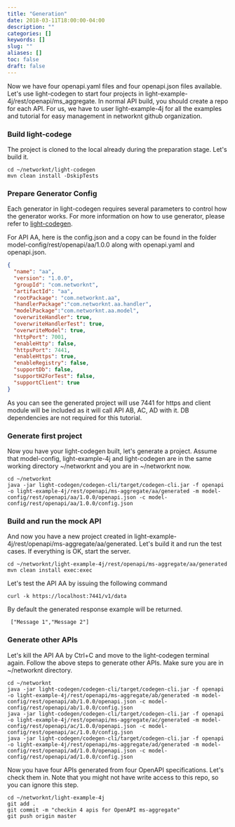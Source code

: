```yaml
---
title: "Generation"
date: 2018-03-11T18:00:00-04:00
description: ""
categories: []
keywords: []
slug: ""
aliases: []
toc: false
draft: false
---
```


Now we have four openapi.yaml files and four openapi.json files available. Let's use light-codegen
to start four projects in light-example-4j/rest/openapi/ms_aggregate. In normal API build, you 
should create a repo for each API. For us, we have to user light-example-4j for all the
examples and tutorial for easy management in networknt github organization.

### Build light-codege

The project is cloned to the local already during the preparation stage. Let's build it.

```
cd ~/networknt/light-codegen
mvn clean install -DskipTests
```

### Prepare Generator Config

Each generator in light-codegen requires several parameters to control how the generator
works. For more information on how to use generator, please refer to [light-codegen][].

For API AA, here is the config.json and a copy can be found in the folder 
model-config/rest/openapi/aa/1.0.0 along with openapi.yaml and openapi.json. 

```json
{
  "name": "aa",
  "version": "1.0.0",
  "groupId": "com.networknt",
  "artifactId": "aa",
  "rootPackage": "com.networknt.aa",
  "handlerPackage":"com.networknt.aa.handler",
  "modelPackage":"com.networknt.aa.model",
  "overwriteHandler": true,
  "overwriteHandlerTest": true,
  "overwriteModel": true,
  "httpPort": 7001,
  "enableHttp": false,
  "httpsPort": 7441,
  "enableHttps": true,
  "enableRegistry": false,
  "supportDb": false,
  "supportH2ForTest": false,
  "supportClient": true
}
```

As you can see the generated project will use 7441 for https and client module will be 
included as it will call API AB, AC, AD with it. DB dependencies are not required for
this tutorial.


### Generate first project

Now you have your light-codegen built, let's generate a project. Assume that
model-config, light-example-4j and light-codegen are in the same working
directory ~/networknt and you are in ~/networknt now.

```
cd ~/networknt
java -jar light-codegen/codegen-cli/target/codegen-cli.jar -f openapi -o light-example-4j/rest/openapi/ms-aggregate/aa/generated -m model-config/rest/openapi/aa/1.0.0/openapi.json -c model-config/rest/openapi/aa/1.0.0/config.json
```

### Build and run the mock API

And now you have a new project created in light-example-4j/rest/openapi/ms-aggregate/aa/generated. 
Let's build it and run the test cases. If everything is OK, start the server.

```
cd ~/networknt/light-example-4j/rest/openapi/ms-aggregate/aa/generated
mvn clean install exec:exec
```

Let's test the API AA by issuing the following command
```
curl -k https://localhost:7441/v1/data
```

By default the generated response example will be returned. 

```
 ["Message 1","Message 2"]
```

### Generate other APIs

Let's kill the API AA by Ctrl+C and move to the light-codegen terminal again. Follow 
the above steps to generate other APIs. Make sure you are in ~/networknt directory.

```
cd ~/networknt
java -jar light-codegen/codegen-cli/target/codegen-cli.jar -f openapi -o light-example-4j/rest/openapi/ms-aggregate/ab/generated -m model-config/rest/openapi/ab/1.0.0/openapi.json -c model-config/rest/openapi/ab/1.0.0/config.json
java -jar light-codegen/codegen-cli/target/codegen-cli.jar -f openapi -o light-example-4j/rest/openapi/ms-aggregate/ac/generated -m model-config/rest/openapi/ac/1.0.0/openapi.json -c model-config/rest/openapi/ac/1.0.0/config.json
java -jar light-codegen/codegen-cli/target/codegen-cli.jar -f openapi -o light-example-4j/rest/openapi/ms-aggregate/ad/generated -m model-config/rest/openapi/ad/1.0.0/openapi.json -c model-config/rest/openapi/ad/1.0.0/config.json
```

Now you have four APIs generated from four OpenAPI specifications. Let's check
them in. Note that you might not have write access to this repo, so you can ignore
this step. 

```
cd ~/networknt/light-example-4j
git add .
git commit -m "checkin 4 apis for OpenAPI ms-aggregate"
git push origin master
```

[light-codegen]: /tutorial/generator/openapi/
